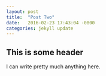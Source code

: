```yaml
---
layout: post
title:  "Post Two"
date:   2016-02-23 17:43:04 -0800
categories: jekyll update
---
```

## This is some header

I can write pretty much anything here.

